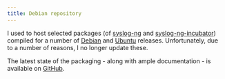 ```yaml
---
title: Debian repository
---
```


I used to host selected packages (of [syslog-ng][sng] and
[syslog-ng-incubator][sng-incubator]) compiled for a number of
[Debian][debian] and [Ubuntu][ubuntu] releases. Unfortunately, due to
a number of reasons, I no longer update these.

The latest state of the packaging - along with ample documentation -
is available on [GitHub][sng-debian].

 [sng]: https://www.balabit.com/network-security/syslog-ng/opensource-logging-system/overview
 [sng-incubator]: https://github.com/balabit/syslog-ng-incubator
 [debian]: http://www.debian.org/
 [ubuntu]: http://www.ubuntu.com/
 [sng-debian]: https://github.com/algernon/syslog-ng-debian
